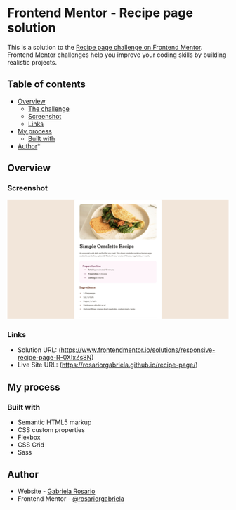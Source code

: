 # Frontend Mentor - Recipe page solution

This is a solution to the [Recipe page challenge on Frontend Mentor](https://www.frontendmentor.io/challenges/recipe-page-KiTsR8QQKm). Frontend Mentor challenges help you improve your coding skills by building realistic projects. 

## Table of contents

- [Overview](#overview)
  - [The challenge](#the-challenge)
  - [Screenshot](#screenshot)
  - [Links](#links)
- [My process](#my-process)
  - [Built with](#built-with)
- [Author](#author)*

## Overview

### Screenshot

![Screenshot of the project](./screenshot.jpg)

### Links

- Solution URL: (https://www.frontendmentor.io/solutions/responsive-recipe-page-R-0XIxZs8N)
- Live Site URL: (https://rosariorgabriela.github.io/recipe-page/)

## My process

### Built with

- Semantic HTML5 markup
- CSS custom properties
- Flexbox
- CSS Grid
- Sass


## Author

- Website - [Gabriela Rosario](https://rosariorgabriela.github.io/portfolio/)
- Frontend Mentor - [@rosariorgabriela](https://www.frontendmentor.io/profile/rosariorgabriela)